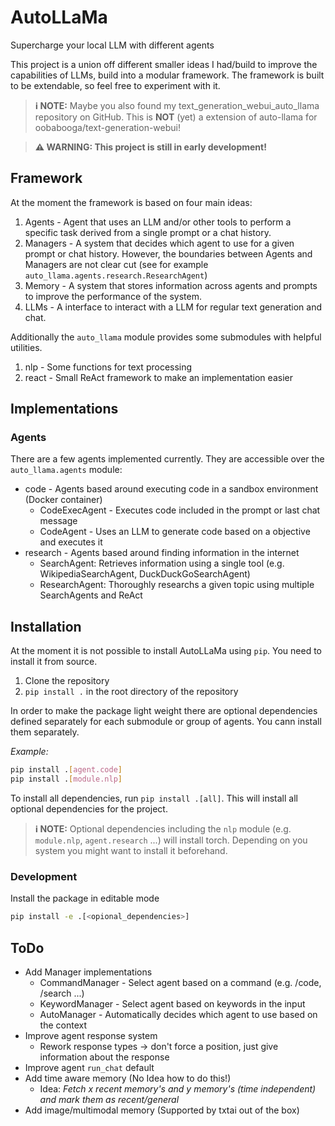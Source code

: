 # AutoLLaMa

Supercharge your local LLM with different agents

This project is a union off different smaller ideas I had/build to improve the capabilities of LLMs, build into a modular framework. The framework is built to be extendable, so feel free to experiment with it.

> **ℹ️ NOTE:** Maybe you also found my text_generation_webui_auto_llama repository on GitHub. This is **NOT** (yet) a extension of auto-llama for oobabooga/text-generation-webui!

> **⚠️ WARNING: This project is still in early development!**

## Framework

At the moment the framework is based on four main ideas:

1. Agents - Agent that uses an LLM and/or other tools to perform a specific task derived from a single prompt or a chat history.
2. Managers - A system that decides which agent to use for a given prompt or chat history. However, the boundaries between Agents and Managers are not clear cut (see for example `auto_llama.agents.research.ResearchAgent`)
3. Memory - A system that stores information across agents and prompts to improve the performance of the system.
4. LLMs - A interface to interact with a LLM for regular text generation and chat.

Additionally the `auto_llama` module provides some submodules with helpful utilities.

1. nlp - Some functions for text processing
2. react - Small ReAct framework to make an implementation easier

## Implementations

### Agents

There are a few agents implemented currently. They are accessible over the `auto_llama.agents` module:

- code - Agents based around executing code in a sandbox environment (Docker container)
  - CodeExecAgent - Executes code included in the prompt or last chat message
  - CodeAgent - Uses an LLM to generate code based on a objective and executes it
- research - Agents based around finding information in the internet
  - SearchAgent: Retrieves information using a single tool (e.g. WikipediaSearchAgent, DuckDuckGoSearchAgent)
  - ResearchAgent: Thoroughly researchs a given topic using multiple SearchAgents and ReAct

## Installation

At the moment it is not possible to install AutoLLaMa using `pip`. You need to install it from source.

1. Clone the repository
2. `pip install .` in the root directory of the repository

In order to make the package light weight there are optional dependencies defined separately for each submodule or group of agents. You cann install them separately.

_Example:_

```bash
pip install .[agent.code]
pip install .[module.nlp]
```

To install all dependencies, run `pip install .[all]`. This will install all optional dependencies for the project.

> **ℹ️ NOTE:** Optional dependencies including the `nlp` module (e.g. `module.nlp`, `agent.research` ...) will install torch. Depending on you system you might want to install it beforehand.

### Development

Install the package in editable mode

```bash
pip install -e .[<opional_dependencies>]
```

## ToDo

- Add Manager implementations
  - CommandManager - Select agent based on a command (e.g. /code, /search ...)
  - KeywordManager - Select agent based on keywords in the input
  - AutoManager - Automatically decides which agent to use based on the context
- Improve agent response system
  - Rework response types -> don't force a position, just give information about the response
- Improve agent `run_chat` default
- Add time aware memory (No Idea how to do this!)
  - Idea: _Fetch x recent memory's and y memory's (time independent) and mark them as recent/general_
- Add image/multimodal memory (Supported by txtai out of the box)
